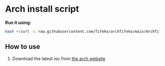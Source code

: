 # Arch install script


**Run it using:**

``` bash
bash <(curl -L raw.githubusercontent.com/Tifeko/archTifeko/main/ArchTifeko)
```

## How to use
1. Download the latest iso from [ the arch website]([url](https://archlinux.org/download/))
